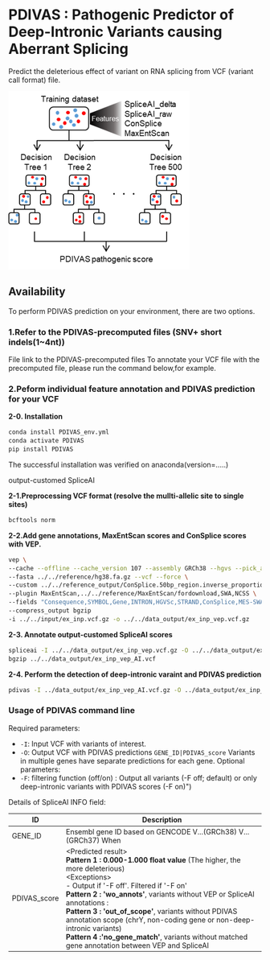 # PDIVAS : Pathogenic Predictor of Deep-Intronic Variants causing Aberrant Splicing
Predict the deleterious effect of variant on RNA splicing from VCF (variant call format) file.

![PDIVAS image](/PDIVAS.png)
## Availability
To perform PDIVAS prediction on your environment, there are two options.
### 1.Refer to the PDIVAS-precomputed files (SNV+ short indels(1~4nt))
File link to the PDIVAS-precomputed files
To annotate your VCF file with the precomputed file, please run the command below,for example.

### 2.Peform individual feature annotation and PDIVAS prediction for your VCF 
**2-0. Installation**
```sh
conda install PDIVAS_env.yml
conda activate PDIVAS
pip install PDIVAS
```
The successful installation was verified on anaconda(version=.....)

output-customed SpliceAI

**2-1.Preprocessing VCF format (resolve the mullti-allelic site to single sites)**
```sh
bcftools norm 
```

**2-2.Add gene annotations, MaxEntScan scores and ConSplice scores with VEP.**
```sh
vep \
--cache --offline --cache_version 107 --assembly GRCh38 --hgvs --pick_allele_gene \
--fasta ../../reference/hg38.fa.gz --vcf --force \
--custom ../../reference_output/ConSplice.50bp_region.inverse_proportion_refor.bed.gz,ConSplice,bed,overlap,0 \
--plugin MaxEntScan,../../reference/MaxEntScan/fordownload,SWA,NCSS \
--fields "Consequence,SYMBOL,Gene,INTRON,HGVSc,STRAND,ConSplice,MES-SWA_acceptor_diff,MES-SWA_acceptor_alt,MES-SWA_donor_diff,MES-SWA_donor_alt" \
--compress_output bgzip
-i ../../input/ex_inp.vcf.gz -o ../../data_output/ex_inp_vep.vcf.gz
```

**2-3. Annotate output-customed SpliceAI scores**
```sh
spliceai -I ../../data_output/ex_inp_vep.vcf.gz -O ../../data_output/ex_inp_vep_AI.vcf -R ../../reference/hg38.fa -A grch38 -D 300 -M 1
bgzip ../../data_output/ex_inp_vep_AI.vcf
```

**2-4. Perform the detection of deep-intronic varaint and PDIVAS prediction**
```sh
pdivas -I ../data_output/ex_inp_vep_AI.vcf.gz -O ../data_output/ex_inp_vep_AI_PD.vcf.gz
```
### Usage of PDIVAS command line
Required parameters:
 - ```-I```: Input VCF with variants of interest.
 - ```-O```: Output VCF with PDIVAS predictions `GENE_ID|PDIVAS_score` Variants in multiple genes have separate predictions for each gene.
Optional parameters:
 - ```-F```: filtering function (off/on) : Output all variants (-F off; default) or only deep-intronic variants with PDIVAS scores (-F on)")
 
 Details of SpliceAI INFO field:

|    ID    | Description |
| -------- | ----------- |
|  GENE_ID  | Ensembl gene ID based on GENCODE V...(GRCh38) V...(GRCh37) When  |
|  PDIVAS_score  | \<Predicted result\> <br> **Pattern 1 : 0.000-1.000 float value**  (The higher, the more deleterious) <br> \<Exceptions\> <br> - Output if '-F off'. Filtered if '-F on' <br> **Pattern 2 : 'wo_annots'**, variants without VEP or SpliceAI annotations : <br>**Pattern 3 : 'out_of_scope'**, variants without PDIVAS annotation scope (chrY, non-coding gene or non-deep-intronic variants)　<br>**Pattern 4 :'no_gene_match'**, variants without matched gene annotation between VEP and SpliceAI|


